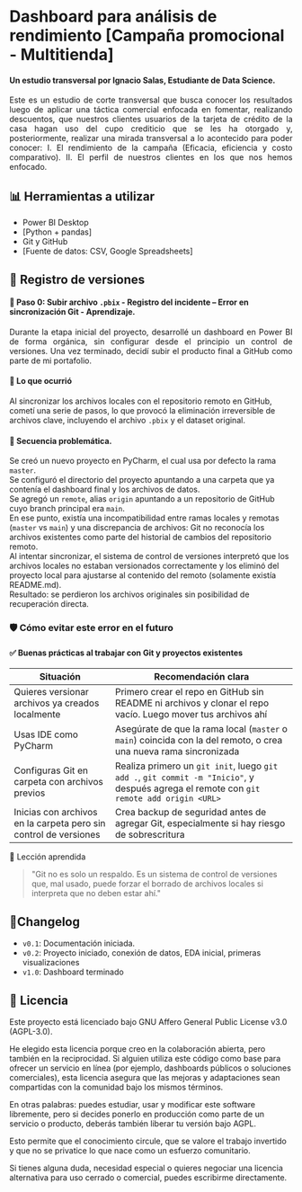 # Dashboard para análisis de rendimiento [Campaña promocional - Multitienda]
#### Un estudio transversal por Ignacio Salas, Estudiante de Data Science. 

<p align="justify">
Este es un estudio de corte transversal que busca conocer los resultados luego de aplicar una táctica comercial enfocada en fomentar, realizando descuentos, que nuestros clientes usuarios de la tarjeta de crédito de la casa hagan uso del cupo crediticio que se les ha otorgado y, posteriormente, realizar una mirada transversal a lo acontecido para poder conocer: I. El rendimiento de la campaña (Eficacia, eficiencia y costo comparativo). II. El perfil de nuestros clientes en los que nos hemos enfocado.
</p>

## 📊 Herramientas a utilizar
- Power BI Desktop
- [Python + pandas]
- Git y GitHub
- [Fuente de datos: CSV, Google Spreadsheets]

## 🔄 Registro de versiones
#### 🔧 Paso 0: Subir archivo `.pbix` - Registro del incidente – Error en sincronización Git - Aprendizaje.
<p align="justify">
Durante la etapa inicial del proyecto, desarrollé un dashboard en Power BI de forma orgánica, sin configurar desde el principio un control de versiones. Una vez terminado, decidí subir el producto final a GitHub como parte de mi portafolio.
</p>

#### 🧨 Lo que ocurrió
Al sincronizar los archivos locales con el repositorio remoto en GitHub, cometí una serie de pasos, lo que provocó la eliminación irreversible de archivos clave, incluyendo el archivo `.pbix` y el dataset original.

#### 🧵 Secuencia problemática.
Se creó un nuevo proyecto en PyCharm, el cual usa por defecto la rama `master`.  
Se configuró el directorio del proyecto apuntando a una carpeta que ya contenía el dashboard final y los archivos de datos.  
Se agregó un `remote`, alias `origin` apuntando a un repositorio de GitHub cuyo branch principal era `main`.  
En ese punto, existía una incompatibilidad entre ramas locales y remotas (`master` vs `main`) y una discrepancia de archivos: Git no reconocía los archivos existentes como parte del historial de cambios del repositorio remoto.  
Al intentar sincronizar, el sistema de control de versiones interpretó que los archivos locales no estaban versionados correctamente y los eliminó del proyecto local para ajustarse al contenido del remoto (solamente existía README.md).  
Resultado: se perdieron los archivos originales sin posibilidad de recuperación directa.

### 🛡️ Cómo evitar este error en el futuro
#### ✅ Buenas prácticas al trabajar con Git y proyectos existentes
| Situación | Recomendación clara |
|--------------|--------------|
| Quieres versionar archivos ya creados localmente | Primero crear el repo en GitHub sin README ni archivos y clonar el repo vacío. Luego mover tus archivos ahí |
| Usas IDE como PyCharm | Asegúrate de que la rama local (`master` o `main`) coincida con la del remoto, o crea una nueva rama sincronizada |
| Configuras Git en carpeta con archivos previos | Realiza primero un `git init`, luego `git add .`, `git commit -m "Inicio"`, y después agrega el remote con `git remote add origin <URL>` |
| Inicias con archivos en la carpeta pero sin control de versiones | Crea backup de seguridad antes de agregar Git, especialmente si hay riesgo de sobrescritura|

🧠 Lección aprendida
> "Git no es solo un respaldo. Es un sistema de control de versiones que, mal usado, puede forzar el borrado de archivos locales si interpreta que no deben estar ahí."

## 🔄Changelog
- `v0.1`: Documentación iniciada.
- `v0.2`: Proyecto iniciado, conexión de datos, EDA inicial, primeras visualizaciones
- `v1.0`: Dashboard terminado

## 📜 Licencia
Este proyecto está licenciado bajo GNU Affero General Public License v3.0 (AGPL-3.0).

He elegido esta licencia porque creo en la colaboración abierta, pero también en la reciprocidad. Si alguien utiliza este código como base para ofrecer un servicio en línea (por ejemplo, dashboards públicos o soluciones comerciales), esta licencia asegura que las mejoras y adaptaciones sean compartidas con la comunidad bajo los mismos términos.

En otras palabras: puedes estudiar, usar y modificar este software libremente, pero si decides ponerlo en producción como parte de un servicio o producto, deberás también liberar tu versión bajo AGPL.

Esto permite que el conocimiento circule, que se valore el trabajo invertido y que no se privatice lo que nace como un esfuerzo comunitario.

Si tienes alguna duda, necesidad especial  o quieres negociar una licencia alternativa para uso cerrado o comercial, puedes escribirme directamente.
